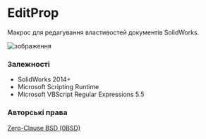 # EditProp
Макрос для редагування властивостей документів SolidWorks.

![зображення](https://user-images.githubusercontent.com/28775275/223138011-da318a71-3f27-4cfe-95cc-0a0ddbbb6fb2.png)


### Залежності
- SolidWorks 2014+
- Microsoft Scripting Runtime
- Microsoft VBScript Regular Expressions 5.5

### Авторські права

[Zero-Clause BSD (0BSD)](https://opensource.org/licenses/0BSD)
